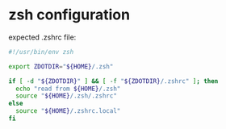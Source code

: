 # zsh configuration

expected .zshrc file:
```zsh
#!/usr/bin/env zsh

export ZDOTDIR="${HOME}/.zsh"

if [ -d "${ZDOTDIR}" ] && [ -f "${ZDOTDIR}/.zshrc" ]; then
  echo "read from ${HOME}/.zsh"
  source "${HOME}/.zsh/.zshrc"
else
  source "${HOME}/.zshrc.local"
fi
```